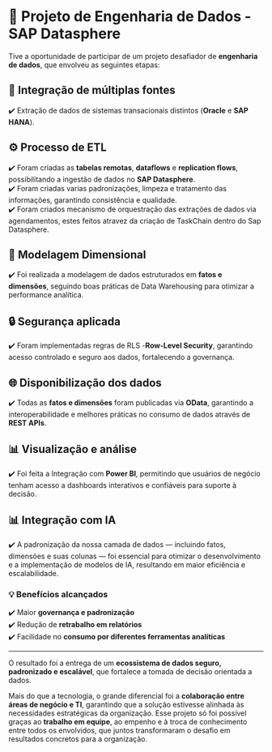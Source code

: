 # 🚀 Projeto de Engenharia de Dados - SAP Datasphere

Tive a oportunidade de participar de um projeto desafiador de **engenharia de dados**, que envolveu as seguintes etapas:

## 🔗 Integração de múltiplas fontes
✔️ Extração de dados de sistemas transacionais distintos (**Oracle** e **SAP HANA**).  

## ⚙️ Processo de ETL
✔️ Foram criadas as  **tabelas remotas**, **dataflows** e **replication flows**, possibilitando a ingestão de dados no **SAP Datasphere**.  
✔️ Foram criadas varias padronizações, limpeza e tratamento das informações, garantindo consistência e qualidade.  
✔️ Foram criados mecanismo de orquestração das extrações de dados via agendamentos, estes feitos atravez da  criação de TaskChain dentro do Sap Datasphere.

## 📐 Modelagem Dimensional
✔️ Foi realizada a modelagem de dados estruturados em **fatos e dimensões**, seguindo boas práticas de Data Warehousing para otimizar a performance analítica.  

## 🔒 Segurança aplicada
✔️ Foram implementadas regras de RLS -**Row-Level Security**, garantindo acesso controlado e seguro aos dados, fortalecendo a governança.  

## 🌐 Disponibilização dos dados
✔️ Todas as **fatos e dimensões** foram publicadas via **OData**, garantindo a interoperabilidade e melhores práticas no consumo de dados através de **REST APIs**.  

## 📊 Visualização e análise
✔️ Foi feita a Integração com **Power BI**, permitindo que usuários de negócio tenham acesso a dashboards interativos e confiáveis para suporte à decisão.  

## 📊 Integração com IA
✔️ A padronização da nossa camada de dados — incluindo fatos, dimensões e suas colunas — foi essencial para otimizar o desenvolvimento e a implementação de modelos de IA, resultando em maior eficiência e escalabilidade.


### 💡 Benefícios alcançados
✔️ Maior **governança e padronização**  
✔️ Redução de **retrabalho em relatórios**  
✔️ Facilidade no **consumo por diferentes ferramentas analíticas**  

---

O resultado foi a entrega de um **ecossistema de dados seguro, padronizado e escalável**, que fortalece a tomada de decisão orientada a dados.  

Mais do que a tecnologia, o grande diferencial foi a **colaboração entre áreas de negócio e TI**, garantindo que a solução estivesse alinhada às necessidades estratégicas da organização.
Esse projeto só foi possível graças ao **trabalho em equipe**, ao empenho e à troca de conhecimento entre todos os envolvidos, que juntos transformaram o desafio em resultados concretos para a organização.  
